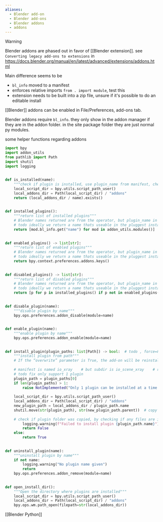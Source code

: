 ```yaml
---
aliases:
  - Blender add-on
  - Blender add-ons
  - Blender addons
  - addons
---
```


> [!warning]
> Blender addons are phased out in favor of [[Blender extension]].
> see `Converting legacy add-ons to extensions` in https://docs.blender.org/manual/en/latest/advanced/extensions/addons.html
> 
> Main difference seems to be
> - `bl_info` moved to a manifest
> - enforces relative imports `from . import module`, test this
> - extension needs to be built into a zip file, unsure if it's possible to do an editable install

[[Blender]] addons can be enabled in File/Preferences, add-ons tab.

Blender addons require `bl_info`.
they only show in the addon manager if they are in the addon folder.
in the site package folder they are just normal py modules.

some helper functions regarding addons
```python
import bpy  
import addon_utils  
from pathlib import Path  
import shutil  
import logging  
  
  
def is_installed(name):  
    """check if plugin is installed, use plugin_name from manifest, checking folder name in addons"""  
    local_script_dir = bpy.utils.script_path_user()  
    local_addons_dir = Path(local_script_dir) / "addons"  
    return (local_addons_dir / name).exists()  
  
  
def installed_plugins():  
    """return list of installed plugins"""  
    # Blender names returned are from the operator, but plugin_name in the manifest refers to the blender folder name  
    # todo ideally we return a name thats useable in the pluggest install commands  
    return [mod.bl_info.get("name") for mod in addon_utils.modules()]  
  
  
def enabled_plugins() -> list[str]:  
    """return list of enabled plugins"""  
    # Blender names returned are from the operator, but plugin_name in the manifest refers to the blender folder name  
    # todo ideally we return a name thats useable in the pluggest install commands  
    return bpy.context.preferences.addons.keys()  
  
  
def disabled_plugins() -> list[str]:  
    """return list of disabled plugins"""  
    # Blender names returned are from the operator, but plugin_name in the manifest refers to the blender folder name  
    # todo ideally we return a name thats useable in the pluggest install commands  
    return [p for p in installed_plugins() if p not in enabled_plugins()]  
  
  
def disable_plugin(name):  
    """disable plugin by name"""  
    bpy.ops.preferences.addon_disable(module=name)  
  
  
def enable_plugin(name):  
    """enable plugin by name"""  
    bpy.ops.preferences.addon_enable(module=name)  
  
  
def install_plugin(plugin_paths: list[Path]) -> bool:  # todo , force=False, enable=True):  
    """install plugin from path"""  
    # If the “overwrite” parameter is True, the add-on will be reinstalled, even if it has not been previously removed.  
  
    # manifest is named io_xray    # but subdir is io_scene_xray    # resulting in clashes. we cant just rename the subdir, might break code inside.    # so we need to track the "name" with plugin_name in the manifest  
    # todo fix only support 1 plugin  
    plugin_path = plugin_paths[0]  
    if len(plugin_paths) > 1:  
        raise NotImplemented("Only 1 plugin can be installed at a time for now")  
  
    local_script_dir = bpy.utils.script_path_user()  
    local_addons_dir = Path(local_script_dir) / "addons"  
    new_plugin_path = local_addons_dir / plugin_path.name  
    shutil.move(str(plugin_path), str(new_plugin_path.parent))  # copy plugin_path to local_addons_dir  
  
    # check if plugin folder was copied, by checking if any files are in new_plugin_path    if not any(new_plugin_path.iterdir()):  
        logging.warning(f"Failed to install plugin {plugin_path.name}")  
        return False  
    else:  
        return True  
  
  
def uninstall_plugin(name):  
    """uninstall plugin by name"""  
    if not name:  
        logging.warning("No plugin name given")  
        return  
    bpy.ops.preferences.addon_remove(module=name)  
  
  
def open_install_dir():  
    """Open the directory where plugins are installed"""  
    local_script_dir = bpy.utils.script_path_user()  
    local_addons_dir = Path(local_script_dir) / "addons"  
    bpy.ops.wm.path_open(filepath=str(local_addons_dir))
```

[[Blender Python]]